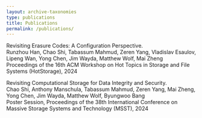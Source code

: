 ```yaml
---
layout: archive-taxonomies
type: publications
title: Publications
permalink: /publications/
---
```

Revisiting Erasure Codes: A Configuration Perspective.<br>
Runzhou Han, Chao Shi, Tabassum Mahmud, Zeren Yang, Vladislav Esaulov, Lipeng Wan, Yong Chen, Jim Wayda, Matthew Wolf, Mai Zheng<br>
Proceedings of the 16th ACM Workshop on Hot Topics in Storage and File Systems (HotStorage), 2024

Revisiting Computational Storage for Data Integrity and Security.<br>
Chao Shi, Anthony Manschula, Tabassum Mahmud, Zeren Yang, Mai Zheng, Yong Chen, Jim Wayda, Matthew Wolf, Byungwoo Bang<br>
Poster Session, Proceedings of the 38th International Conference on Massive Storage Systems and Technology (MSST), 2024
